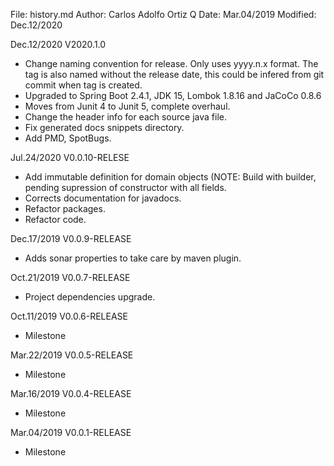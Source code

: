 File:     history.md
Author:   Carlos Adolfo Ortiz Q
Date:     Mar.04/2019
Modified: Dec.12/2020

Dec.12/2020 V2020.1.0
- Change naming convention for release. Only uses yyyy.n.x format. The tag is also named without the release date, 
  this could be infered from git commit when tag is created.
- Upgraded to Spring Boot 2.4.1, JDK 15, Lombok 1.8.16 and JaCoCo 0.8.6
- Moves from Junit 4 to Junit 5, complete overhaul.
- Change the header info for each source java file.
- Fix generated docs snippets directory.
- Add PMD, SpotBugs.

Jul.24/2020 V0.0.10-RELESE
- Add immutable definition for domain objects (NOTE: Build with builder, pending supression of constructor
  with all fields.
- Corrects documentation for javadocs.
- Refactor packages.
- Refactor code.

Dec.17/2019 V0.0.9-RELEASE
- Adds sonar properties to take care by maven plugin.

Oct.21/2019 V0.0.7-RELEASE
- Project dependencies upgrade.

Oct.11/2019 V0.0.6-RELEASE
- Milestone

Mar.22/2019 V0.0.5-RELEASE
- Milestone 

Mar.16/2019 V0.0.4-RELEASE
- Milestone

Mar.04/2019 V0.0.1-RELEASE
- Milestone 